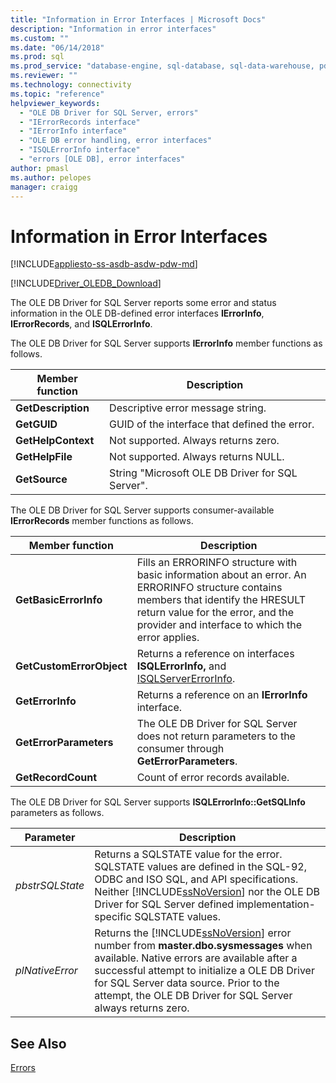 ```yaml
---
title: "Information in Error Interfaces | Microsoft Docs"
description: "Information in error interfaces"
ms.custom: ""
ms.date: "06/14/2018"
ms.prod: sql
ms.prod_service: "database-engine, sql-database, sql-data-warehouse, pdw"
ms.reviewer: ""
ms.technology: connectivity
ms.topic: "reference"
helpviewer_keywords: 
  - "OLE DB Driver for SQL Server, errors"
  - "IErrorRecords interface"
  - "IErrorInfo interface"
  - "OLE DB error handling, error interfaces"
  - "ISQLErrorInfo interface"
  - "errors [OLE DB], error interfaces"
author: pmasl
ms.author: pelopes
manager: craigg
---
```

# Information in Error Interfaces
[!INCLUDE[appliesto-ss-asdb-asdw-pdw-md](../../../includes/appliesto-ss-asdb-asdw-pdw-md.md)]

[!INCLUDE[Driver_OLEDB_Download](../../../includes/driver_oledb_download.md)]

  The OLE DB Driver for SQL Server reports some error and status information in the OLE DB-defined error interfaces **IErrorInfo**, **IErrorRecords**, and **ISQLErrorInfo**.  
  
 The OLE DB Driver for SQL Server supports **IErrorInfo** member functions as follows.  
  
|Member function|Description|  
|---------------------|-----------------|  
|**GetDescription**|Descriptive error message string.|  
|**GetGUID**|GUID of the interface that defined the error.|  
|**GetHelpContext**|Not supported. Always returns zero.|  
|**GetHelpFile**|Not supported. Always returns NULL.|  
|**GetSource**|String "Microsoft OLE DB Driver for SQL Server".|  
  
 The OLE DB Driver for SQL Server supports consumer-available **IErrorRecords** member functions as follows.  
  
|Member function|Description|  
|---------------------|-----------------|  
|**GetBasicErrorInfo**|Fills an ERRORINFO structure with basic information about an error. An ERRORINFO structure contains members that identify the HRESULT return value for the error, and the provider and interface to which the error applies.|  
|**GetCustomErrorObject**|Returns a reference on interfaces **ISQLErrorInfo,** and [ISQLServerErrorInfo](http://msdn.microsoft.com/library/a8323b5c-686a-4235-a8d2-bda43617b3a1).|  
|**GetErrorInfo**|Returns a reference on an **IErrorInfo** interface.|  
|**GetErrorParameters**|The OLE DB Driver for SQL Server does not return parameters to the consumer through **GetErrorParameters**.|  
|**GetRecordCount**|Count of error records available.|  
  
 The OLE DB Driver for SQL Server supports **ISQLErrorInfo::GetSQLInfo** parameters as follows.  
  
|Parameter|Description|  
|---------------|-----------------|  
|*pbstrSQLState*|Returns a SQLSTATE value for the error. SQLSTATE values are defined in the SQL-92, ODBC and ISO SQL, and API specifications. Neither [!INCLUDE[ssNoVersion](../../../includes/ssnoversion-md.md)] nor the OLE DB Driver for SQL Server defined implementation-specific SQLSTATE values.|  
|*plNativeError*|Returns the [!INCLUDE[ssNoVersion](../../../includes/ssnoversion-md.md)] error number from **master.dbo.sysmessages** when available. Native errors are available after a successful attempt to initialize a OLE DB Driver for SQL Server data source. Prior to the attempt, the OLE DB Driver for SQL Server always returns zero.|  
  
## See Also  
 [Errors](../../oledb/ole-db-errors/errors.md)  
  
  
